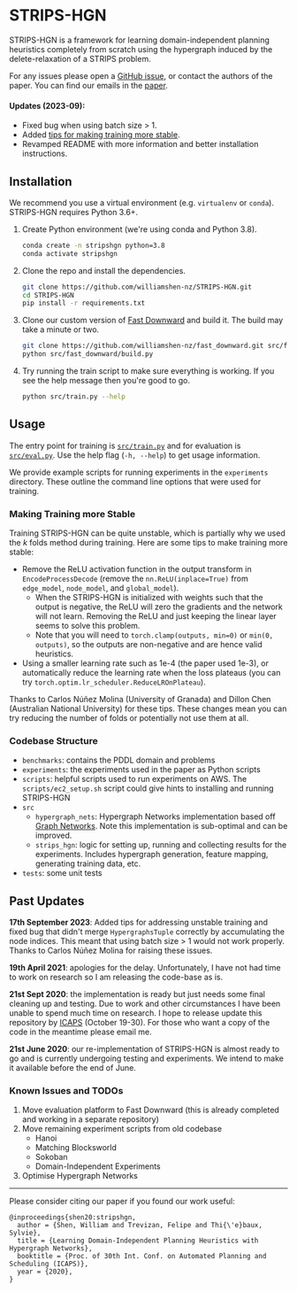 # STRIPS-HGN

STRIPS-HGN is a framework for learning domain-independent planning heuristics completely from scratch using the
hypergraph induced by the delete-relaxation of a STRIPS problem.

For any issues please open a [GitHub issue](https://github.com/williamshen-nz/STRIPS-HGN/issues/new), or contact the
authors of the paper. You can find our emails in the [paper](https://shen.nz/papers/shen-stripshgn-20.pdf).

#### Updates (2023-09):

- Fixed bug when using batch size > 1.
- Added [tips for making training more stable](#making-training-more-stable).
- Revamped README with more information and better installation instructions.

## Installation

We recommend you use a virtual environment (e.g. `virtualenv` or `conda`). STRIPS-HGN requires Python 3.6+.

1. Create Python environment (we're using conda and Python 3.8).
   ```bash
   conda create -n stripshgn python=3.8
   conda activate stripshgn
   ```
2. Clone the repo and install the dependencies.
   ```bash
   git clone https://github.com/williamshen-nz/STRIPS-HGN.git
   cd STRIPS-HGN
   pip install -r requirements.txt
   ```
3. Clone our custom version of [Fast Downward](https://github.com/williamshen-nz/fast_downward.git) and build it.
   The build may take a minute or two.
   ```bash
   git clone https://github.com/williamshen-nz/fast_downward.git src/fast_downward
   python src/fast_downward/build.py
   ```
4. Try running the train script to make sure everything is working. If you see the help message then you're good to go.
   ```bash
   python src/train.py --help
   ```

## Usage

The entry point for training is [`src/train.py`](src/train.py) and for evaluation is [`src/eval.py`](src/eval.py).
Use the help flag (`-h, --help`) to get usage information.

We provide example scripts for running experiments in the `experiments` directory. These outline the command line
options that were used for training.

### Making Training more Stable

Training STRIPS-HGN can be quite unstable, which is partially why we used the *k* folds method during training. Here are
some tips to make training more stable:

- Remove the ReLU activation function in the output transform in `EncodeProcessDecode` (remove
  the `nn.ReLU(inplace=True)` from `edge_model`, `node_model`, and `global_model`).
    - When the STRIPS-HGN is initialized with weights such that the output is negative, the ReLU will zero the gradients
      and the network will not learn. Removing the ReLU and just
      keeping the linear layer seems to solve this problem.
    - Note that you will need to `torch.clamp(outputs, min=0)` or `min(0, outputs)`, so the outputs are non-negative and
      are hence valid heuristics.
- Using a smaller learning rate such as 1e-4 (the paper used 1e-3), or automatically reduce the learning rate when the
  loss plateaus
  (you can try `torch.optim.lr_scheduler.ReduceLROnPlateau`).

Thanks to Carlos Núñez Molina (University of Granada) and Dillon Chen (Australian National University) for these tips.
These changes mean you can try reducing the number of folds or potentially not use them at all.

### Codebase Structure

- `benchmarks`: contains the PDDL domain and problems
- `experiments`: the experiments used in the paper as Python scripts
- `scripts`: helpful scripts used to run experiments on AWS. The `scripts/ec2_setup.sh` script could give hints to
  installing and running STRIPS-HGN
- `src`
    - `hypergraph_nets`: Hypergraph Networks implementation based
      off [Graph Networks](https://github.com/deepmind/graph_nets). Note this implementation is sub-optimal and can be
      improved.
    - `strips_hgn`: logic for setting up, running and collecting results for the experiments. Includes hypergraph
      generation, feature mapping, generating training data, etc.
- `tests`: some unit tests

## Past Updates

**17th September 2023**: Added tips for addressing unstable training and fixed bug that didn't merge `HypergraphsTuple`
correctly by accumulating the node indices.
This meant that using batch size > 1 would not work properly. Thanks to Carlos Núñez Molina for raising these issues.

**19th April 2021**: apologies for the delay. Unfortunately, I have not had time to work on research so I am
releasing the code-base as is.

**21st Sept 2020**: the implementation is ready but just needs some final cleaning up and testing. Due to work
and other circumstances I have been unable to spend much time on research. I hope to release update this repository
by [ICAPS](https://icaps20.icaps-conference.org/) (October 19-30). For those who want a copy of the code in the meantime
please email me.

**21st June 2020**: our re-implementation of STRIPS-HGN is almost ready to go and is currently undergoing
testing and experiments. We intend to make it available before the end of June.

### Known Issues and TODOs

1. Move evaluation platform to Fast Downward (this is already completed and working in a separate repository)
2. Move remaining experiment scripts from old codebase
    - Hanoi
    - Matching Blocksworld
    - Sokoban
    - Domain-Independent Experiments
3. Optimise Hypergraph Networks

___

Please consider citing our paper if you found our work useful:

```
@inproceedings{shen20:stripshgn,
  author = {Shen, William and Trevizan, Felipe and Thi{\'e}baux, Sylvie},
  title = {Learning Domain-Independent Planning Heuristics with Hypergraph Networks},
  booktitle = {Proc. of 30th Int. Conf. on Automated Planning and Scheduling (ICAPS)},
  year = {2020},
}
```
